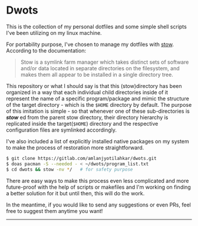 # Dwots 

This is the collection of my personal dotfiles and some simple shell scripts I've been utilizing on my linux machine.

For portability purpose, I've chosen to manage my dotfiles with [stow](https://www.gnu.org/software/stow/ "ganoo stow to be precise").
According to the documentation:
>  Stow is a symlink farm manager which takes distinct sets of software and/or data located in separate directories on the filesystem, and makes them all appear to be installed in a single directory tree. 

This repository or what I should say is that this (stow)directory has been organized in a way that each individual child directories inside of it represent the name of a specific program/package and mimic the structure of the target directory - which is the `$HOME` directory by default. The purpose of this imitation is simple - so that whenever one of these sub-directories is  ***stow*** ed from the parent stow directory, their directory hierarchy is replicated inside the target(`$HOME`) directory and the respective configuration files are symlinked accordingly.

I've also included a list of explicitly installed native packages on my system to make the process of restoration more straightforward.
```bash
$ git clone https://gitlab.com/amlanjyotilahkar/dwots.git
$ doas pacman -S --needed - < ~/dwots/program_list.txt
$ cd dwots && stow -nv */	# for safety purpose
```
There are easy ways to make this process even less complicated and more future-proof with the help of scripts or makefiles and I'm working on finding a better solution for it but until then, this will do the work.

In the meantime, if you would like to send any suggestions or even PRs, feel free to suggest them anytime you want!

---
